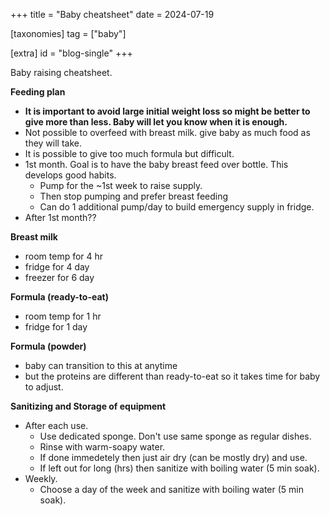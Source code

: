+++
title = "Baby cheatsheet"
date = 2024-07-19

[taxonomies]
tag = ["baby"]

[extra]
id = "blog-single"
+++

Baby raising cheatsheet.

<!-- more -->

**Feeding plan**
- **It is important to avoid large initial weight loss so might be better to give more than less. Baby will let you know when it is enough.**
- Not possible to overfeed with breast milk. give baby as much food as they will take.
- It is possible to give too much formula but difficult.
- 1st month. Goal is to have the baby breast feed over bottle. This develops good habits.
  - Pump for the ~1st week to raise supply.
  - Then stop pumping and prefer breast feeding
  - Can do 1 additional pump/day to build emergency supply in fridge.
- After 1st month??

**Breast milk**
- room temp for 4 hr
- fridge for 4 day
- freezer for 6 day

**Formula (ready-to-eat)**
- room temp for 1 hr
- fridge for 1 day

**Formula (powder)**
- baby can transition to this at anytime
- but the proteins are different than ready-to-eat so it takes time for baby to adjust.

**Sanitizing and Storage of equipment**
- After each use.
  - Use dedicated sponge. Don't use same sponge as regular dishes.
  - Rinse with warm-soapy water.
  - If done immedetely then just air dry (can be mostly dry) and use.
  - If left out for long (hrs) then sanitize with boiling water (5 min soak).
- Weekly.
  - Choose a day of the week and sanitize with boiling water (5 min soak).
